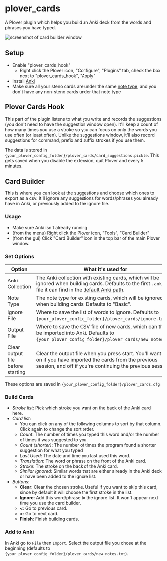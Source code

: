 # plover_cards

A Plover plugin which helps you build an Anki deck from the words and phrases you have typed.


![screenshot of card builder window](https://user-images.githubusercontent.com/3298461/119559105-264b1480-bd9a-11eb-8509-c2e97e1bafbc.png)

## Setup

- Enable "plover_cards_hook"
  - Right click the Plover icon, "Configure", "Plugins" tab, check the box next to "plover_cards_hook", "Apply"
- Install [Anki](https://apps.ankiweb.net/)
- Make sure all your steno cards are under the same [note type](https://docs.ankiweb.net/getting-started.html?highlight=note%20type#note-types), and you don't have any non-steno cards under that note type

## Plover Cards Hook

This part of the plugin listens to what you write and records the suggestions (you don't need to have the suggestion window open). It'll keep a count of how many times you use a stroke so you can focus on only the words you use often (or least often). Unlike the suggestions window, it'll also record suggestions for command, prefix and suffix strokes if you use them.

The data is stored in `{your_plover_config_folder}/plover_cards/card_suggestions.pickle`. This gets saved when you disable the extension, quit Plover and every 5 minutes.

## Card Builder

This is where you can look at the suggestions and choose which ones to export as a csv. It'll ignore any suggestions for words/phrases you already have in Anki, or previously added to the ignore file.

### Usage

- Make sure Anki isn't already running
- (from the menu) Right click the Plover icon, "Tools", "Card Builder"
- (from the gui) Click "Card Builder" icon in the top bar of the main Plover window.

### Set Options

| Option                            | What it's used for                                                                                                                                                                                                  |
| --------------------------------- | ------------------------------------------------------------------------------------------------------------------------------------------------------------------------------------------------------------------- |
| Anki Collection                   | The Anki collection with existing cards, which will be ignored when building cards. Defaults to the first `.anki2` file it can find in the [default Anki  path](https://apps.ankiweb.net/docs/manual20.html#files). |
| Note Type                         | The note type for existing cards, which will be ignored when building cards. Defaults to "Basic".                                                                                                                   |
| Ignore File                       | Where to save the list of words to ignore. Defaults to `{your_plover_config_folder}/plover_cards/ignore.txt`.                                                                                                       |
| Output File                       | Where to save the CSV file of new cards, which can then be imported into Anki. Defaults to `{your_plover_config_folder}/plover_cards/new_notes.txt`.                                                                |
| Clear output file before starting | Clear the output file when you press start. You'll want this on if you have imported the cards from the previous session, and off if you're continuing the previous session.                                        |

These options are saved in `{your_plover_config_folder}/plover_cards.cfg`

### Build Cards

- *Stroke list*: Pick which stroke you want on the back of the Anki card here.
- *Card list*:
  - You can click on any of the following columns to sort by that column. Click again to change the sort order.
  - *Count*: The number of times you typed this word and/or the number of times it was suggested to you.
  - *Count (shorter)*: The number of times the program found a shorter suggestion for what you typed
  - *Last Used*: The date and time you last used this word.
  - *Translation*: The word or phrase on the front of the Anki card.
  - *Stroke*: The stroke on the back of the Anki card.
  - *Similar ignored*: Similar words that are either already in the Anki deck or have been added to the ignore list.
- *Buttons*:
  - **Clear**: Clear the chosen stroke. Useful if you want to skip this card, since by default it will choose the first stroke in the list.
  - **Ignore**: Add this word/phrase to the ignore list. It won't appear next time you use the card builder.
  - **<**: Go to previous card.
  - **>**: Go to next card.
  - **Finish**: Finish building cards.

### Add to Anki

In Anki go to `File` then `Import`. Select the output file you chose at the beginning (defaults to `{your_plover_config_folder}/plover_cards/new_notes.txt`).
